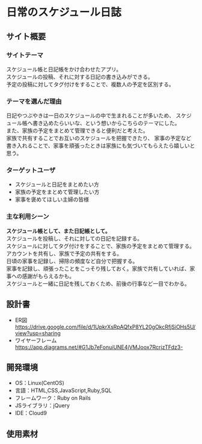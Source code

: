 # 日常のスケジュール日誌

## サイト概要
### サイトテーマ
スケジュール帳と日記帳をかけ合わせたアプリ。<br>
スケジュールの投稿、それに対する日記の書き込みができる。<br>
予定の投稿に対してタグ付けをすることで、複数人の予定を区別する。<br>

### テーマを選んだ理由
日記やつぶやきは一日のスケジュールの中で生まれることが多いため、
スケジュール帳へ書き込めたらいいな、という想いからこちらのテーマにした。<br>
また、家族の予定をまとめて管理できると便利だと考えた。<br>
家族で共有することでお互いのスケジュールを把握できたり、
家事の予定など書き入れることで、家事を頑張ったときは家族にも気づいてもらえたら嬉しいと思う。<br>

### ターゲットユーザ
- スケジュールと日記をまとめたい方
- 家族の予定をまとめて管理したい方
- 家事を褒めてほしい主婦の皆様

### 主な利用シーン
**スケジュール帳として、また日記帳として。**<br>
スケジュールを投稿し、それに対しての日記を記録する。<br>
スケジュールに対してタグ付けをすることで、家族の予定をまとめて管理する。<br>
アカウントを共有し、家族で予定の共有をする。<br>
日頃の家事を記録し、掃除の頻度など自分で把握する。<br>
家事を記録し、頑張ったことをこっそり残しておく。家族で共有していれば、家事への感謝がもらえるかも。<br>
スケジュールと一緒に日記を残しておくため、前後の行事など一目でわかる。<br>

## 設計書
- ER図　https://drive.google.com/file/d/1UpkrXsRpAQfxP8YL20gOkcRfjSiOHs5U/view?usp=sharing
- ワイヤーフレーム　https://app.diagrams.net/#G1Jb7eFonuiUNE4jVMJoox7RcrjzTFdz3-

## 開発環境
- OS：Linux(CentOS)
- 言語：HTML,CSS,JavaScript,Ruby,SQL
- フレームワーク：Ruby on Rails
- JSライブラリ：jQuery
- IDE：Cloud9

## 使用素材
<!--- 外部サービスの画像素材・音声素材を使用した場合は、必ずサービス名とURLを明記してください。-->
<!--- 使用しない場合は、使用素材の項目をREADMEから削除してください。-->